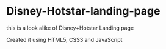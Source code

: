 # Disney-Hotstar-landing-page
this is a look alike of Disney+Hotstar Landing page
 
Created it using HTML5, CSS3 and JavaScript
